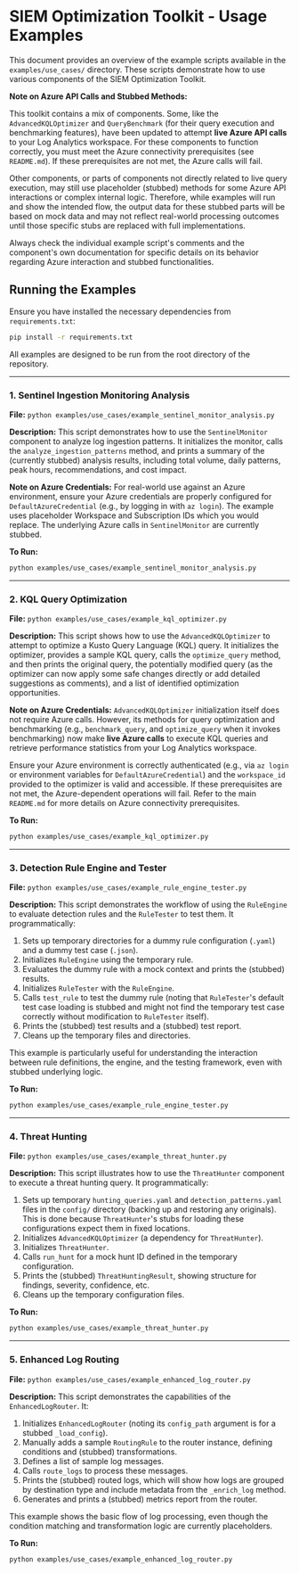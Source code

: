 # SIEM Optimization Toolkit - Usage Examples

This document provides an overview of the example scripts available in the `examples/use_cases/` directory. These scripts demonstrate how to use various components of the SIEM Optimization Toolkit.

**Note on Azure API Calls and Stubbed Methods:**

This toolkit contains a mix of components. Some, like the `AdvancedKQLOptimizer` and `QueryBenchmark` (for their query execution and benchmarking features), have been updated to attempt **live Azure API calls** to your Log Analytics workspace. For these components to function correctly, you must meet the Azure connectivity prerequisites (see `README.md`). If these prerequisites are not met, the Azure calls will fail.

Other components, or parts of components not directly related to live query execution, may still use placeholder (stubbed) methods for some Azure API interactions or complex internal logic. Therefore, while examples will run and show the intended flow, the output data for these stubbed parts will be based on mock data and may not reflect real-world processing outcomes until those specific stubs are replaced with full implementations.

Always check the individual example script's comments and the component's own documentation for specific details on its behavior regarding Azure interaction and stubbed functionalities.

## Running the Examples

Ensure you have installed the necessary dependencies from `requirements.txt`:
```bash
pip install -r requirements.txt
```
All examples are designed to be run from the root directory of the repository.

---

### 1. Sentinel Ingestion Monitoring Analysis

**File:** `python examples/use_cases/example_sentinel_monitor_analysis.py`

**Description:**
This script demonstrates how to use the `SentinelMonitor` component to analyze log ingestion patterns. It initializes the monitor, calls the `analyze_ingestion_patterns` method, and prints a summary of the (currently stubbed) analysis results, including total volume, daily patterns, peak hours, recommendations, and cost impact.

**Note on Azure Credentials:**
For real-world use against an Azure environment, ensure your Azure credentials are properly configured for `DefaultAzureCredential` (e.g., by logging in with `az login`). The example uses placeholder Workspace and Subscription IDs which you would replace. The underlying Azure calls in `SentinelMonitor` are currently stubbed.

**To Run:**
```bash
python examples/use_cases/example_sentinel_monitor_analysis.py
```

---

### 2. KQL Query Optimization

**File:** `python examples/use_cases/example_kql_optimizer.py`

**Description:**
This script shows how to use the `AdvancedKQLOptimizer` to attempt to optimize a Kusto Query Language (KQL) query. It initializes the optimizer, provides a sample KQL query, calls the `optimize_query` method, and then prints the original query, the potentially modified query (as the optimizer can now apply some safe changes directly or add detailed suggestions as comments), and a list of identified optimization opportunities.

**Note on Azure Credentials:**
`AdvancedKQLOptimizer` initialization itself does not require Azure calls. However, its methods for query optimization and benchmarking (e.g., `benchmark_query`, and `optimize_query` when it invokes benchmarking) now make **live Azure calls** to execute KQL queries and retrieve performance statistics from your Log Analytics workspace.

Ensure your Azure environment is correctly authenticated (e.g., via `az login` or environment variables for `DefaultAzureCredential`) and the `workspace_id` provided to the optimizer is valid and accessible. If these prerequisites are not met, the Azure-dependent operations will fail. Refer to the main `README.md` for more details on Azure connectivity prerequisites.

**To Run:**
```bash
python examples/use_cases/example_kql_optimizer.py
```

---

### 3. Detection Rule Engine and Tester

**File:** `python examples/use_cases/example_rule_engine_tester.py`

**Description:**
This script demonstrates the workflow of using the `RuleEngine` to evaluate detection rules and the `RuleTester` to test them.
It programmatically:
1. Sets up temporary directories for a dummy rule configuration (`.yaml`) and a dummy test case (`.json`).
2. Initializes `RuleEngine` using the temporary rule.
3. Evaluates the dummy rule with a mock context and prints the (stubbed) results.
4. Initializes `RuleTester` with the `RuleEngine`.
5. Calls `test_rule` to test the dummy rule (noting that `RuleTester`'s default test case loading is stubbed and might not find the temporary test case correctly without modification to `RuleTester` itself).
6. Prints the (stubbed) test results and a (stubbed) test report.
7. Cleans up the temporary files and directories.

This example is particularly useful for understanding the interaction between rule definitions, the engine, and the testing framework, even with stubbed underlying logic.

**To Run:**
```bash
python examples/use_cases/example_rule_engine_tester.py
```

---

### 4. Threat Hunting

**File:** `python examples/use_cases/example_threat_hunter.py`

**Description:**
This script illustrates how to use the `ThreatHunter` component to execute a threat hunting query.
It programmatically:
1. Sets up temporary `hunting_queries.yaml` and `detection_patterns.yaml` files in the `config/` directory (backing up and restoring any originals). This is done because `ThreatHunter`'s stubs for loading these configurations expect them in fixed locations.
2. Initializes `AdvancedKQLOptimizer` (a dependency for `ThreatHunter`).
3. Initializes `ThreatHunter`.
4. Calls `run_hunt` for a mock hunt ID defined in the temporary configuration.
5. Prints the (stubbed) `ThreatHuntingResult`, showing structure for findings, severity, confidence, etc.
6. Cleans up the temporary configuration files.

**To Run:**
```bash
python examples/use_cases/example_threat_hunter.py
```

---

### 5. Enhanced Log Routing

**File:** `python examples/use_cases/example_enhanced_log_router.py`

**Description:**
This script demonstrates the capabilities of the `EnhancedLogRouter`.
It:
1. Initializes `EnhancedLogRouter` (noting its `config_path` argument is for a stubbed `_load_config`).
2. Manually adds a sample `RoutingRule` to the router instance, defining conditions and (stubbed) transformations.
3. Defines a list of sample log messages.
4. Calls `route_logs` to process these messages.
5. Prints the (stubbed) routed logs, which will show how logs are grouped by destination type and include metadata from the `_enrich_log` method.
6. Generates and prints a (stubbed) metrics report from the router.

This example shows the basic flow of log processing, even though the condition matching and transformation logic are currently placeholders.

**To Run:**
```bash
python examples/use_cases/example_enhanced_log_router.py
```
